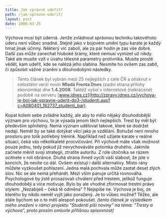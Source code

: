 ```yaml
---
title: Jak správně udeřit?
path: /jak-spravne-uderit/
layout: post
date: 2008-03-25
---
```


Výchova musí být úderná. Jenže zvládnout správnou techniku takovéhoto úderu není vůbec snadné. Stejně jako v bojovém umění typu karate je každý hmat jinak účinný. Některý víc zabolí, ale za pár hodin je zas vše dobré. Další zas může zanechat hluboké šrámy, které nemusí vymizet už nikdy. Také ale musíte vzít v úvahu tělesné parametry protivníka. Musíte prostě vědět, kam udeřit, kde se nalézá jeho slabina. Nesmíte ho ovšem zas zabít, či způsobit vážné zranění s dlouhodobými následky. 

> Tento článek byl vybrán mezi 25 nejlepších z celé ČR a otisknut v celostátní verzi novin **Mladá Fronta Dnes** (zadní strana přilohy ekonomika) dne **1.4.2008**. Taktéž vyšel v internetové (nekrácené) podobě na serveru [www.idnes.cz](http://zpravy.idnes.cz/vychova-je-boj-jak-spravne-uderit-dq3-/studenti.asp?c=A080401_162737_studenti_bar).

Kopat kolem sebe zvládne každý, ale aby to mělo nějaký dlouhodobější význam pro výchovu, to je výsada jenom těch nejlepších. Trest by měl být především splnitelný. Nemá význam udělovat takové, které se dodržet nedají. Neměl by se také dotýkat věcí jako je vzdělání. Bohužel není mnoho prostoru pro tolik potřebný trénink. Například než užijete karate v reálné situaci, čeká vás několikaleté procvičování. Při výchově máte však možnost pouze jednu, tedy pokud již nevychováváte potomka druhého. Jakmile začnete měnit svoji strategii, ztratíte autoritu. Z role útočníka se rázem ocitnete v roli obránce. Druhá strana ihned vycítí vaši slabost, že jste v koncích, že nevíte co dál. Ovšem existují i další alternativy. Místo rány můžete vyzkoušet pohlazení. Jedna malá pochvala může zastat deset zlých slov. Nic se ale nemá přehánět. Mezi vším panuje určitá rovnováha. Psychologové by jistě prosazovali chválení před trestem, jelikož funguje dlouhodoběji a více motivuje. Bylo by ale vhodné zformovat trestní právo stylem: „Nezabiješ – čeká tě odměna“ ? Nejspíše ne. Výchova je boj, ze kterého by nikdo neměl vyjít jako poražený. Je to vůbec možné? Těžko, ale stále bychom se o to měli alespoň pokoušet. _(tento článek je výsledkem mého snažení v rámci projektu "Studenti píší noviny" na téma: "Tresty a výchova", proto prosím omluvte přílišnou spisovnost)_
